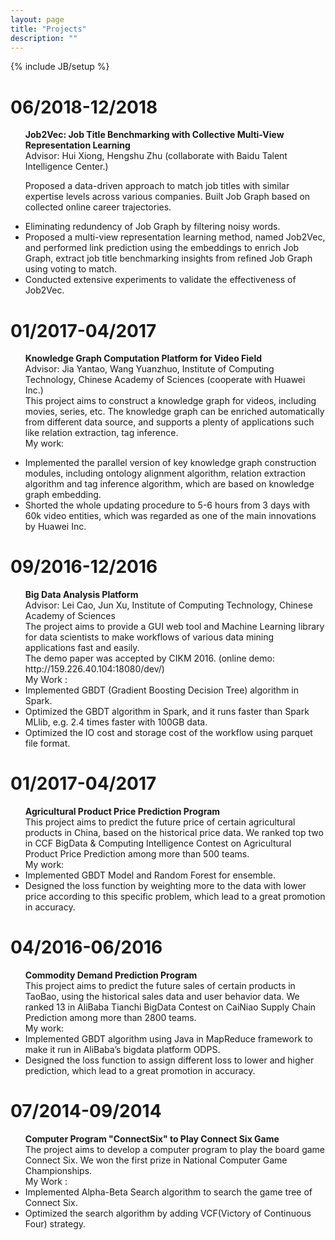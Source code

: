 ```yaml
---
layout: page
title: "Projects"
description: ""
---
```

{% include JB/setup %}

<!-- ## Project -->
<div class='section'>
<h1 id='2018'>06/2018-12/2018</h1>
<ul>

<b>Job2Vec: Job Title Benchmarking with Collective Multi-View Representation Learning</b><br>
Advisor: Hui Xiong, Hengshu Zhu (collaborate with Baidu Talent Intelligence Center.)<br>
<!-- This project aims to construct a knowledge graph for videos, including movies, series, etc. The knowledge graph can be enriched automatically from different data source, and supports a plenty of applications such like relation extraction, tag inference.<br> -->
Proposed a data-driven approach to match job titles with similar expertise levels across various companies.
Built Job Graph based on collected online career trajectories.
<li> Eliminating redundency of Job Graph by filtering noisy words.</li>
<li> Proposed a multi-view representation learning method, named Job2Vec, and performed link prediction using the embeddings to enrich Job Graph, extract job title benchmarking insights from refined Job Graph using voting to match.</li>
<li> Conducted extensive experiments to validate the effectiveness of Job2Vec.</li>

</ul>
</div>

<div class='section'>
<h1 id='2017'>01/2017-04/2017</h1>
<ul>

<b>Knowledge Graph Computation Platform for Video Field</b><br>
Advisor: Jia Yantao, Wang Yuanzhuo, Institute of Computing Technology, Chinese Academy of Sciences (cooperate with Huawei Inc.)<br>
This project aims to construct a knowledge graph for videos, including movies, series, etc. The knowledge graph can be enriched automatically from different data source, and supports a plenty of applications such like relation extraction, tag inference.<br>
My work:
<li>Implemented the parallel version of key knowledge graph construction modules,  including ontology alignment algorithm, relation extraction algorithm and tag inference algorithm, which are based on knowledge graph embedding.</li>
<li>Shorted the whole updating procedure to 5-6 hours from 3 days with 60k video entities, which was regarded as one of the main innovations by Huawei Inc.</li>

</ul>
</div>

<div class='section'>
<h1 id='2016'>09/2016-12/2016</h1>
<ul>
<b>Big Data Analysis Platform</b><br> 
Advisor: Lei Cao, Jun Xu, Institute of Computing Technology, Chinese Academy of Sciences<br>
The project aims to provide a GUI web tool and Machine Learning library for data scientists to make workflows of various data mining applications fast and easily. <br>
The demo paper was accepted by CIKM 2016. (online demo: http://159.226.40.104:18080/dev/)<br>
My Work : <!-- <li>Implemented various machine learning and preprocess algorithms in spark. </li> -->
<li>Implemented GBDT (Gradient Boosting Decision Tree) algorithm in Spark.</li>
<li>Optimized the GBDT algorithm in Spark, and it runs faster than Spark MLlib, e.g. 2.4 times faster with 100GB data.</li>
<li>Optimized the IO cost and storage cost of the workflow using parquet file format.</li>
</ul>
</div>

<div class='section'>
<h1 id='2014'>01/2017-04/2017</h1>
<ul>
<b>Agricultural Product Price Prediction Program</b><br>
This project aims to predict the future price of certain agricultural products in China, based on the historical price data. We ranked top two in CCF BigData & Computing Intelligence Contest on Agricultural Product Price Prediction among more than 500 teams.<br>
My work:
<li>Implemented GBDT Model and Random Forest for ensemble.</li>
<li>Designed the loss function by weighting more to the data with lower price according to this specific problem, which lead to a great promotion in accuracy.</li>
</ul>
</div>

<div class='section'>
<h1 id='2014'>04/2016-06/2016</h1>
<ul>
<b>Commodity Demand Prediction Program</b><br>
This project aims to predict the future sales of certain products in TaoBao, using the historical sales data and user behavior data. We ranked 13 in AliBaba Tianchi BigData Contest on CaiNiao Supply Chain Prediction among more than 2800 teams.<br>
My work:
<li>Implemented GBDT algorithm using Java in MapReduce framework to make it run in AliBaba’s bigdata platform ODPS.</li>
<li>Designed the loss function to assign different loss to lower and higher prediction, which lead to a great promotion in accuracy.</li>
</ul>
</div>

<div class='section'>
<h1 id='2014'>07/2014-09/2014</h1>
<ul>
<b>Computer Program "ConnectSix" to Play Connect Six Game</b><br>
The project aims to develop a computer program to play the board game Connect Six. We won the first prize in National Computer Game Championships.
<br>
My Work :
<li>Implemented Alpha-Beta Search algorithm to search the game tree of Connect Six.</li>
<li>Optimized the search algorithm by adding VCF(Victory of Continuous Four) strategy.</li>
</ul>
</div>

